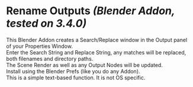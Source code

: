 # Rename Outputs *(Blender Addon, tested on 3.4.0)*  
This Blender Addon creates a Search/Replace window in the Output panel of your Properties Window.  
Enter the Search String and Replace String, any matches will be replaced, both filenames and directory paths.  
The Scene Render as well as any Output Nodes will be updated.  
Install using the Blender Prefs (like you do any Addon).  
This is a simple text-based function. It is not OS specific.  
